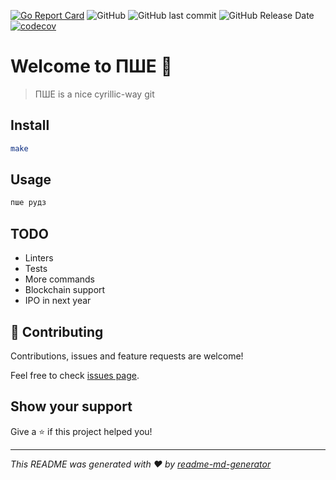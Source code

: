 [![Go Report Card](https://goreportcard.com/badge/github.com/temamagic/pwe)](https://goreportcard.com/report/github.com/temamagic/pwe)
![GitHub](https://img.shields.io/github/license/temamagic/pwe.svg)
![GitHub last commit](https://img.shields.io/github/last-commit/temamagic/pwe.svg)
![GitHub Release Date](https://img.shields.io/github/release-date/temamagic/pwe.svg)
[![codecov](https://codecov.io/gh/temamagic/pwe/branch/master/graph/badge.svg)](https://codecov.io/gh/temamagic/pwe)
# Welcome to ПШЕ 👋
> ПШЕ is a nice cyrillic-way git

## Install

```sh
make
```

## Usage

```sh
пше рудз
```

## TODO
- Linters
- Tests
- More commands
- Blockchain support
- IPO in next year


## 🤝 Contributing

Contributions, issues and feature requests are welcome!

Feel free to check [issues page](https://github.com/temamagic/pwe/issues). 

## Show your support

Give a ⭐️ if this project helped you!


---

_This README was generated with ❤️ by [readme-md-generator](https://github.com/kefranabg/readme-md-generator)_